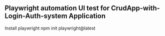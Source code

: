 ## Playwright automation UI test for CrudApp-with-Login-Auth-system Application
Install playwright
npm init playwright@latest